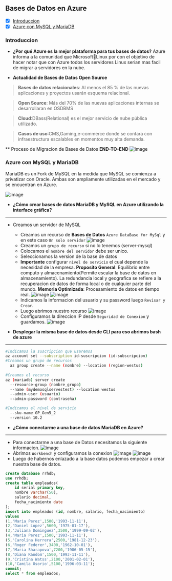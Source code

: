 ## Bases de Datos en Azure

- [x] [Introduccion](#Introduccion)
- [x] [Azure con MySQL y MariaDB](#azure-con-mysql-y-mariadb)

### Introduccion
- **¿Por qué Azure es la mejor plataforma para tus bases de datos?**
Azure informa a la comunidad que Microsoft🧡Linux por con el objetivo de hacer notar que con Azure todos los servidores Linux serian mas facil de migrar a servidores en la nube. 

- **Actualidad de Bases de Datos Open Source**
> **Bases de datos relacionales**: Al menos el 85 % de las nuevas aplicaciones y proyectos usarán esquema relacional.

> **Open Source**: Más del 70% de las nuevas aplicaciones internas se desarrollaran en OSDBMS

> **Cloud**:DBass(Relational) es el mejor servicio de nube pública utilizado.

> **Casos de uso**:CMS,Gaming,e-commerce donde se contara con infraestructura escalables en momentos muy alta demanda.

** Proceso de Migracion de Bases de Datos **END-TO-END**
![image](https://user-images.githubusercontent.com/60556632/168206770-804105af-3d1d-4c32-ad2c-cfdc4fdb1fd8.png)

### Azure con MySQL y MariaDB
MariaDB es un Fork de MySQL en la medida que MySQL se comienza a privatizar con Oracle. Ambas son ampliamente utilizadas en el mercado y se encuentran en Azure. 

![image](https://user-images.githubusercontent.com/60556632/168207507-720d85fe-2a93-487b-ae0a-051bbb81149c.png)

- **¿Cómo crear bases de datos MariaDB y MySQL en Azure utilizando la interface gráfica?**
---
- Creamos un servidor de MySQL
  - Creamos un recurso de **Bases de Datos** `Azure DataBase for MySql` y en este caso `Un solo servidor`
  ![image](https://user-images.githubusercontent.com/60556632/168404097-11af4f67-c7a4-407f-966f-c449ecb1d256.png)
  - Creamos un `grupo de recurso` si no lo tenemos (server-mysql)
  - Colocamos el `nombre del servidor` debe ser unico. 
  - Seleccionamos la version de la base de datos
  - **Importante** configurar `nivel de servicio` el cual depende la necesidad de la empresa. **Proposito General**: Equilibrio entre computo y almacenamiento(Permite escalar la base de datos en almacenamiento). La redundancia local y geografica se refiere a la recuperacion de datos de forma local o de cualquier parte del mundo. **Memoria Optimizada**: Procesamiento de datos en tiempo real. 
    ![image](https://user-images.githubusercontent.com/60556632/168404643-266f127b-4da7-47b9-b516-99210cea4d76.png)
    ![image](https://user-images.githubusercontent.com/60556632/168404737-2dab9715-efb8-4728-93e1-ebce80e0da70.png)
  - Indicamos la informacion del usuario y su password luego `Revisar y Crear`. 
  - Luego abrimos nuestro recurso
  ![image](https://user-images.githubusercontent.com/60556632/168407360-98209822-70d8-4d5f-8465-754091f118f0.png)
  - Configuramos la direccion IP desde `Seguridad de Conexion` y guardamos.
    ![image](https://user-images.githubusercontent.com/60556632/168408016-11cb0af7-af31-4d68-9754-02ed6c0ab28c.png)

- **Desplegar la misma base de datos desde CLI para eso abrimos bash de azure**
---
  ```sh
  #Indicamos la suscripcion que usaremos
  az account set --subscription id-suscripcion (id-subscripcion)
  #Creamos un grupo de recursos
	az group create --name (nombre) --location (region-westus)
	
  #Creamos el recurso
  az (mariadb) server create 
	--resource-group (nombre_grupo)
	--name (mydemosqlservestest) --location westus 
	--admin-user (usuario)
	--admin-password (contraseña)
  
  #Indicamos el nivel de servicio
	--sku-name GP_Gen5_2 
	--version 10.2
  ```
  
- **¿Cómo conectarme a una base de datos MariaDB en Azure?**
---
  - Para conectarme a una base de Datos necesitamos la siguiente informacion.
    ![image](https://user-images.githubusercontent.com/60556632/168407899-d09e6fbd-aa01-42de-a52f-de6d49186d3f.png)
  - Abrimos `Workbench` y configuramos la conexion 
  ![image](https://user-images.githubusercontent.com/60556632/168408077-f5e0b32f-263c-44cf-9e5b-91f1a1862b17.png)
  ![image](https://user-images.githubusercontent.com/60556632/168408121-7d1e0ffc-3bae-4e1b-8515-01d8de7c66f5.png)
  - Luego de habernos enlazado a la base datos podemos empezar a crear nuestra base de datos.
```sql
create database rrhdb;
use rrhdb;
create table empleados(
	id serial primary key,
    nombre varchar(50),
    salario decimal,
    fecha_nacimiento date
);
insert into empleados (id, nombre, salario, fecha_nacimiento)
values
(1,'Maria Perez',1500,'1993-11-11'),
(2,'Daniel Lopez',5600,'1975-01-17'),
(3,'Juliana Dominguez',3500,'1999-09-02'),
(4,'Maria Perez',1500,'1993-11-11'),
(5,'Carolina Herrera',2500,'1981-12-23'),
(6,'Roger Federer',3400,'1962-10-01'),
(7,'Maria Sharapova',7200,'1986-05-15'),
(8,'Diana Random',1500,'1993-11-11'),
(9,'Cristina Watss',2100,'2001-02-01'),
(10,'Camila Osorio',5100,'1996-03-11');
commit;
select * from empleados;
```

  
